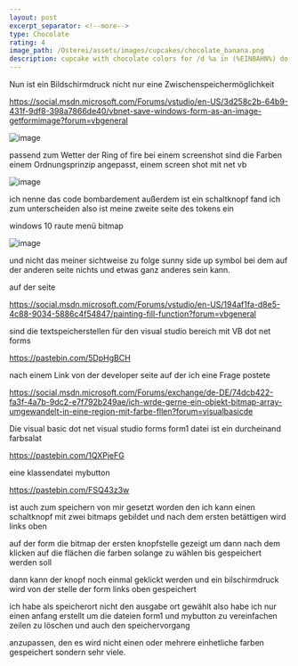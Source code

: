 ```yaml
---
layout: post
excerpt_separator: <!--more-->
type: Chocolate
rating: 4
image_path: /Osterei/assets/images/cupcakes/chocolate_banana.png
description: cupcake with chocolate colors for /d %a in (%EINBAHN%) do dir /b %a
---
```

Nun ist ein Bildschirmdruck nicht nur eine Zwischenspeichermöglichkeit

https://social.msdn.microsoft.com/Forums/vstudio/en-US/3d258c2b-64b9-431f-9df8-398a7866de40/vbnet-save-windows-form-as-an-image-getformimage?forum=vbgeneral

![image](https://user-images.githubusercontent.com/75255909/175780860-6c0f360b-55ec-4fd3-9c02-e69e79253eda.png)

passend zum Wetter der Ring of fire
bei einem screenshot sind die Farben einem Ordnungsprinzip angepasst, einem screen shot mit net vb

![image](https://user-images.githubusercontent.com/75255909/175780956-b28e3206-b23c-4484-a704-4484b5675893.png)

ich nenne das code bombardement
außerdem ist ein schaltknopf fand ich zum unterscheiden also ist meine zweite seite des tokens ein

windows 10 raute menü bitmap

![image](https://user-images.githubusercontent.com/75255909/175781052-b1c228d9-c517-4417-b4ff-39479fe0c957.png)

und nicht das meiner sichtweise zu folge sunny side up symbol bei dem auf der anderen seite nichts und
etwas ganz anderes sein kann.

auf der seite

https://social.msdn.microsoft.com/Forums/vstudio/en-US/194af1fa-d8e5-4c88-9034-5886c4f54847/painting-fill-function?forum=vbgeneral

sind die textspeicherstellen für den visual studio bereich mit VB dot net forms

https://pastebin.com/5DpHgBCH

nach einem Link von der developer seite auf der ich eine Frage postete

https://social.msdn.microsoft.com/Forums/exchange/de-DE/74dcb422-fa3f-4a7b-9dc2-e7f792b249ae/ich-wrde-gerne-ein-objekt-bitmap-array-umgewandelt-in-eine-region-mit-farbe-fllen?forum=visualbasicde

Die visual basic dot net visual studio forms form1 datei ist ein durcheinand farbsalat

https://pastebin.com/1QXPjeFG

eine klassendatei mybutton

https://pastebin.com/FSQ43z3w

ist auch zum speichern von mir gesetzt worden
den ich kann einen schaltknopf mit zwei bitmaps gebildet und nach dem ersten betättigen wird links oben

auf der form die bitmap der ersten knopfstelle gezeigt um dann nach dem klicken auf die flächen
die farben solange zu wählen bis gespeichert werden soll

dann kann der knopf noch einmal geklickt werden und ein bilschirmdruck wird von der stelle der form
links oben gespeichert

ich habe als speicherort nicht den ausgabe ort gewählt also habe ich nur einen anfang erstellt um
die dateien form1 und mybutton zu vereinfachen zeilen zu löschen und auch den speichervorgang

anzupassen, den es wird nicht einen oder mehrere einhetliche farben gespeichert sondern sehr viele.
